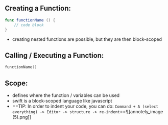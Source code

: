 
## Creating a Function:
```swift
func functionName () {
	// code block
}
```
- creating nested functions are possible, but they are then block-scoped
## Calling / Executing a Function:
```swift
functionName()
```

## Scope:
- defines where the function / variables can be used
- swift is a block-scoped language like javascript
- ==TIP: In order to indent your code, you can do: `Command + A (select everything) -> Editor -> structure -> re-indent`==![[annotely_image (5).png]]